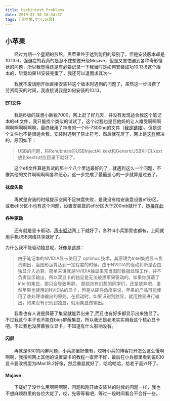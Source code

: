 ```yaml
---
title: Hackintosh Problems
date: 2019-01-30 16:34:37
tags: [黑苹果,学习,记录]
---
```


## 小苹果

　　经过为期一个星期的煎熬，黑苹果终于达到能用的级别了，但是安装版本却是10.13.6，强迫症的我真的是忍不住想要升级Mojave，但是又害怕遇到各种奇形怪状的问题，所以我觉得还是有必要记录一下我当时是如何安装成功10.13.6这个版本的，毕竟如果14安装完蛋了，我还可以退而求其次～

　　我就不废话刚开始直接安装14这个版本时遇到的问题了，虽然这一步浪费了劳资两天的时间，我直接说我是如何安装的10.13。

#### EFI文件

　　我是i5版的联想小新锐7000，网上逛了好几天，并没有发现适合我这个笔记本的efi文件，我只能找个类似的试试了，这个过程也是巨他妈的让人难受啊啊啊啊啊啊啊啊啊啊，最终我用了神舟的一个i5-7300hq的文件（[我是链接](https://github.com/sqlsec/clover）))。但是这个文件也不是很适合我，安装时遇到了禁止符号，然后就花屏了，网上是[这样](https://www.zhihu.com/question/278127933)解决的，原因如下：

> USB的问题，将Rehubman的USBInjectAll.kext和GenericUSBXHCI.kext放到kexts对应目录下就好了。

　　这个efi文件算是我试的那十个八个里边最好的了，就遇到这么一个问题，不像其他的文件啊啊啊啊各种恶心。这一步完成了最最恶心的一步就算是过去了。

#### 抹盘失败

　　再就是安装的时候提示空间不足抹盘失败，是我没有给安装盘设置efi分区，或者efi分区小也有这个问题，设置安装盘的efi分区大于200mb就行了，[链接在此](https://www.google.com/search?newwindow=1&safe=strict&ei=XG5RXMD9K8fn0gLK6pqQDw&q=%E6%80%8E%E6%A0%B7%E4%BD%BF%E7%94%A8%E7%99%BE%E5%BA%A6%E6%90%9C%E7%B4%A2&oq=%E6%80%8E%E6%A0%B7%E4%BD%BF%E7%94%A8%E7%99%BE%E5%BA%A6%E6%90%9C%E7%B4%A2&gs_l=psy-ab.3)

#### 各种驱动

　　还有就是显卡驱动，[声卡驱动](https://my.oschina.net/u/3560150/blog/1932441)网上下就好了，各种id小兵那里也都有，上网就用手机USB网络共享就好了。

为什么我不能驱动独显呢，好像是[这样](http://bbs.pcbeta.com/viewthread-1571930-1-1.html)：

>由于笔记本的NVIDIA显卡使用了 optimus 技术，其原理为Intel集成显卡负责输出，当图形运算达到一定程度的时候，由于NVIDIA的驱动判断是否由独显介入运算。简单来讲就是NVIDIA独显来充当图形数据处理工作，并不负责显示输出。所以双显卡的独显是无法被黑苹果驱动的。如果你屏蔽了intel的集显，那只会导致黑屏。
>那些抱有幻想的同学们，还是放弃吧，虽然苹果也使用的NVIDIA的显卡，但是从硬件角度来说，苹果的产品可能使用了谁处理谁输出的原则。在启动时，如果识别到独显，就用独显进行输出，如果没有识别到独显，就用集显做输出。

　　我看也有人说是屏蔽了集显就能弄出来了,而且也有好多都显示出来独显了。不过我这个本子也不能在bios屏蔽集显，所以我还是老老实实用我这个核心显卡吧。不过我也没屏蔽独立显卡，不知道有什么影响没有。

#### 闪屏

　　再就是630的闪屏问题，小兵那里好像有，哎呀小兵的博客打开怎么这么慢啊啊啊，我按照网上其他的设置显卡的教程一直弄不好，最后在小兵那里看到说630显卡要改机型为iMac18.2好像，然后重启就好了，哈哈哈哈，给老子高兴坏了。

#### Mojave

　　下载好了没什么用啊啊啊啊，问题和刚开始安装14的时候的问题一样，我也不想麻烦群里的各位大佬了，哎，先等等看吧，等过一段时间看会不会好一些。